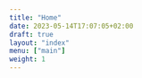 ```yaml
---
title: "Home"
date: 2023-05-14T17:07:05+02:00
draft: true
layout: "index"
menu: ["main"]
weight: 1
---
```


